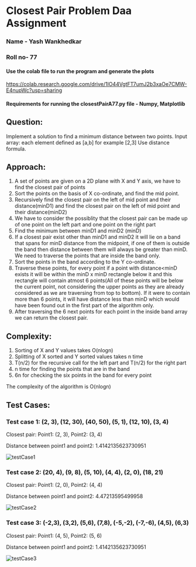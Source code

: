 # Closest Pair Problem Daa Assignment

### Name - Yash Wankhedkar
### Roll no- 77

#### Use the colab file to run the program and generate the plots
https://colab.research.google.com/drive/1lO44VgtFT7umJ2b3xaOe7CMW-E4nupWc?usp=sharing

#### Requirements for running the closestPairA77.py file - Numpy, Matplotlib

## Question: 
Implement a solution to find a minimum distance between two points.
Input array: each element defined as [a,b] for example [2,3]
Use distance formula.

## Approach:
1. A set of points are given on a 2D plane with X and Y axis, we have to find the closest pair of points
2. Sort the points on the basis of X co-ordinate, and find the mid point.
3. Recursively find the closest pair on the left of mid point and their distance(minD1) and find the closest pair on the left of mid point and their distance(minD2)
4. We have to consider the possiblity that the closest pair can be made up of one point on the left part and one point on the right part
5. Find the minimum between minD1 and minD2 (minD)
6. If a closest pair exist other than minD1 and minD2 it will lie on a band that spans for minD distance from the midpoint, if one of them is outside the band then distance between them will always be greater than minD. We need to traverse the points that are inside the band only.
7. Sort the points in the band according to the Y co-ordinate.
8. Traverse these points, for every point if a point with distance<minD exists it will be within the minD x minD rectangle below it and this rectangle will contain atmost 6 points(All of these points will be below the current point, not considering the upper points as they are already considered as we are traversing from top to bottom). If it were to contain more than 6 points, it will have distance less than minD which would have been found out in the first part of the algorithm only.
9. After traversing the 6 next points for each point in the inside band array we can return the closest pair.

## Complexity:

  1. Sorting of X and Y values takes O(nlogn)
  1. Splitting of X sorted and Y sorted values takes n time
  2. T(n/2) for the recursive call for the left part and T(n/2) for the right part
  3. n time for finding the points that are in the band 
  4. 6n for checking the six points in the band for every point

The complexity of the algorithm is O(nlogn)

## Test Cases:

### Test case 1: (2, 3), (12, 30), (40, 50), (5, 1), (12, 10), (3, 4)

Closest pair:
Point1: (2, 3), Point2: (3, 4)

Distance between point1 and point2: 1.4142135623730951

![testCase1](https://user-images.githubusercontent.com/62785185/191300909-e60b22c6-969b-425d-9f4f-4fbcb0bf8ce1.png)


### Test case 2: (20, 4), (9, 8), (5, 10), (4, 4), (2, 0), (18, 21)
Closest pair:
Point1: (2, 0), Point2: (4, 4)

Distance between point1 and point2: 4.47213595499958


![testCase2](https://user-images.githubusercontent.com/62785185/191301464-9ebdc92d-edce-41f8-92da-d8e9a1e14cef.png)

### Test case 3: (-2,3), (3,2), (5,6), (7,8), (-5,-2), (-7,-6), (4,5), (6,3)
Closest pair:
Point1: (4, 5), Point2: (5, 6)

Distance between point1 and point2: 1.4142135623730951

![testCase3](https://user-images.githubusercontent.com/62785185/191302879-ed78abd0-9d08-4e90-986e-6a1f32931312.png)


